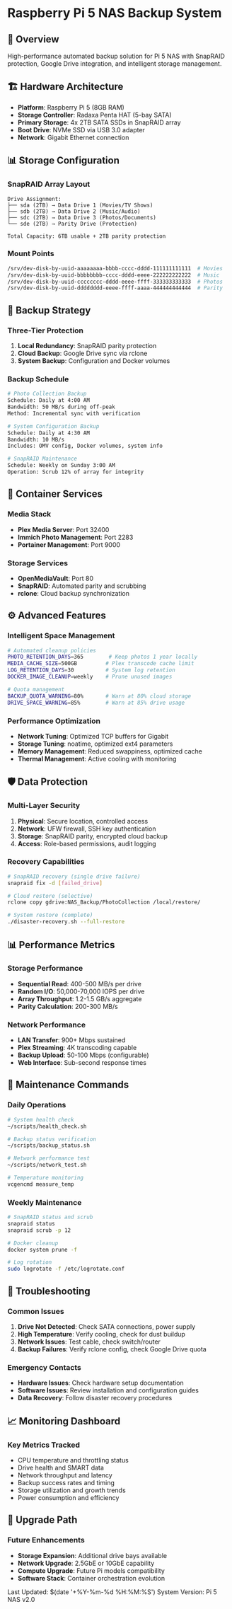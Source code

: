 # Raspberry Pi 5 NAS Backup System

## 🎯 Overview
High-performance automated backup solution for Pi 5 NAS with SnapRAID protection, Google Drive integration, and intelligent storage management.

## 🏗️ Hardware Architecture
- **Platform**: Raspberry Pi 5 (8GB RAM)
- **Storage Controller**: Radaxa Penta HAT (5-bay SATA)
- **Primary Storage**: 4x 2TB SATA SSDs in SnapRAID array
- **Boot Drive**: NVMe SSD via USB 3.0 adapter
- **Network**: Gigabit Ethernet connection

## 📊 Storage Configuration
### SnapRAID Array Layout
```
Drive Assignment:
├── sda (2TB) → Data Drive 1 (Movies/TV Shows)
├── sdb (2TB) → Data Drive 2 (Music/Audio)
├── sdc (2TB) → Data Drive 3 (Photos/Documents)
└── sde (2TB) → Parity Drive (Protection)

Total Capacity: 6TB usable + 2TB parity protection
```

### Mount Points
```bash
/srv/dev-disk-by-uuid-aaaaaaaa-bbbb-cccc-dddd-111111111111  # Movies
/srv/dev-disk-by-uuid-bbbbbbbb-cccc-dddd-eeee-222222222222  # Music  
/srv/dev-disk-by-uuid-cccccccc-dddd-eeee-ffff-333333333333  # Photos
/srv/dev-disk-by-uuid-dddddddd-eeee-ffff-aaaa-444444444444  # Parity
```

## 🔄 Backup Strategy
### Three-Tier Protection
1. **Local Redundancy**: SnapRAID parity protection
2. **Cloud Backup**: Google Drive sync via rclone
3. **System Backup**: Configuration and Docker volumes

### Backup Schedule
```bash
# Photo Collection Backup
Schedule: Daily at 4:00 AM
Bandwidth: 50 MB/s during off-peak
Method: Incremental sync with verification

# System Configuration Backup  
Schedule: Daily at 4:30 AM
Bandwidth: 10 MB/s
Includes: OMV config, Docker volumes, system info

# SnapRAID Maintenance
Schedule: Weekly on Sunday 3:00 AM
Operation: Scrub 12% of array for integrity
```

## 🐳 Container Services
### Media Stack
- **Plex Media Server**: Port 32400
- **Immich Photo Management**: Port 2283
- **Portainer Management**: Port 9000

### Storage Services
- **OpenMediaVault**: Port 80
- **SnapRAID**: Automated parity and scrubbing
- **rclone**: Cloud backup synchronization

## ⚙️ Advanced Features
### Intelligent Space Management
```bash
# Automated cleanup policies
PHOTO_RETENTION_DAYS=365        # Keep photos 1 year locally
MEDIA_CACHE_SIZE=500GB         # Plex transcode cache limit
LOG_RETENTION_DAYS=30          # System log retention
DOCKER_IMAGE_CLEANUP=weekly    # Prune unused images

# Quota management
BACKUP_QUOTA_WARNING=80%       # Warn at 80% cloud storage
DRIVE_SPACE_WARNING=85%        # Warn at 85% drive usage
```

### Performance Optimization
- **Network Tuning**: Optimized TCP buffers for Gigabit
- **Storage Tuning**: noatime, optimized ext4 parameters
- **Memory Management**: Reduced swappiness, optimized cache
- **Thermal Management**: Active cooling with monitoring

## 🛡️ Data Protection
### Multi-Layer Security
1. **Physical**: Secure location, controlled access
2. **Network**: UFW firewall, SSH key authentication
3. **Storage**: SnapRAID parity, encrypted cloud backup
4. **Access**: Role-based permissions, audit logging

### Recovery Capabilities
```bash
# SnapRAID recovery (single drive failure)
snapraid fix -d [failed_drive]

# Cloud restore (selective)
rclone copy gdrive:NAS_Backup/PhotoCollection /local/restore/

# System restore (complete)
./disaster-recovery.sh --full-restore
```

## 📊 Performance Metrics
### Storage Performance
- **Sequential Read**: 400-500 MB/s per drive
- **Random I/O**: 50,000-70,000 IOPS per drive
- **Array Throughput**: 1.2-1.5 GB/s aggregate
- **Parity Calculation**: 200-300 MB/s

### Network Performance
- **LAN Transfer**: 900+ Mbps sustained
- **Plex Streaming**: 4K transcoding capable
- **Backup Upload**: 50-100 Mbps (configurable)
- **Web Interface**: Sub-second response times

## 🔧 Maintenance Commands
### Daily Operations
```bash
# System health check
~/scripts/health_check.sh

# Backup status verification
~/scripts/backup_status.sh

# Network performance test
~/scripts/network_test.sh

# Temperature monitoring
vcgencmd measure_temp
```

### Weekly Maintenance
```bash
# SnapRAID status and scrub
snapraid status
snapraid scrub -p 12

# Docker cleanup
docker system prune -f

# Log rotation
sudo logrotate -f /etc/logrotate.conf
```

## 🚨 Troubleshooting
### Common Issues
1. **Drive Not Detected**: Check SATA connections, power supply
2. **High Temperature**: Verify cooling, check for dust buildup
3. **Network Issues**: Test cable, check switch/router
4. **Backup Failures**: Verify rclone config, check Google Drive quota

### Emergency Contacts
- **Hardware Issues**: Check hardware setup documentation
- **Software Issues**: Review installation and configuration guides
- **Data Recovery**: Follow disaster recovery procedures

## 📈 Monitoring Dashboard
### Key Metrics Tracked
- CPU temperature and throttling status
- Drive health and SMART data
- Network throughput and latency
- Backup success rates and timing
- Storage utilization and growth trends
- Power consumption and efficiency

## 🔄 Upgrade Path
### Future Enhancements
- **Storage Expansion**: Additional drive bays available
- **Network Upgrade**: 2.5GbE or 10GbE capability
- **Compute Upgrade**: Future Pi models compatibility
- **Software Stack**: Container orchestration evolution

Last Updated: $(date '+%Y-%m-%d %H:%M:%S')
System Version: Pi 5 NAS v2.0
